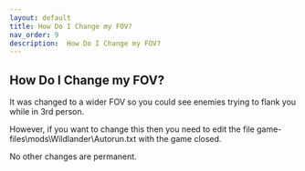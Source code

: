 ```yaml
---
layout: default
title: How Do I Change my FOV?
nav_order: 9
description:  How Do I Change my FOV?
---
```


##  How Do I Change my FOV?

It was changed to a wider FOV so you could see enemies trying to flank you while in 3rd person. 

However, if you want to change this then you need to edit the file game-files\mods\Wildlander\Autorun.txt with the game closed.

No other changes are permanent. 